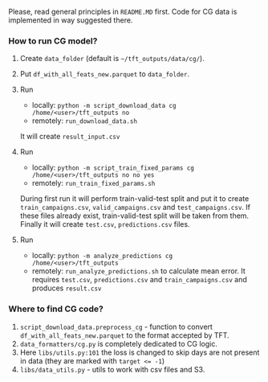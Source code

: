 Please, read general principles in `README.MD` first.
Code for CG data is implemented in way suggested there.

<h3>How to run CG model?</h3>

1. Create `data_folder` (default is `~/tft_outputs/data/cg/`).
2. Put `df_with_all_feats_new.parquet` to `data_folder`.
3. Run
    - locally: `python -m script_download_data cg /home/<user>/tft_outputs no`
    - remotely: `run_download_data.sh` 
    
    It will create `result_input.csv`
4. Run
    - locally: `python -m script_train_fixed_params cg /home/<user>/tft_outputs no no yes`
    - remotely: `run_train_fixed_params.sh` 
    
    During first run it will perform train-valid-test split 
    and put it to create `train_campaigns.csv`, `valid_campaigns.csv` and `test_campaigns.csv`.
    If these files already exist, train-valid-test split will be taken from them.
    Finally it will create `test.csv`, `predictions.csv` files.
    
5. Run
    - locally: `python -m analyze_predictions cg /home/<user>/tft_outputs`
    - remotely: `run_analyze_predictions.sh` 
    to calculate mean error. It requires `test.csv`, `predictions.csv` and `train_campaigns.csv` and produces `result.csv`


<h3>Where to find CG code?</h3>

1. `script_download_data.preprocess_cg` - function to convert `df_with_all_feats_new.parquet`
to the format accepted by TFT.
2. `data_formatters/cg.py` is completely dedicated to CG logic.
3. Here `libs/utils.py:101` the loss is changed to skip days are not present in data
(they are marked with `target <= -1`)
4. `libs/data_utils.py` - utils to work with csv files and S3.
